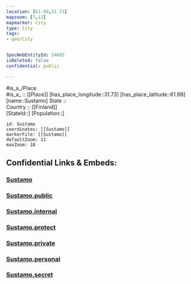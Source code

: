 ```yaml
---
location: [61.98,31.73] 
mapzoom: [7,12] 
mapmarker: city 
type: City
tags:
- geo/City


SpocWebEntityId: 34682
isDeleted: false
confidential: public

---
```

#is_a_/Place  
#is_a_ :: [[Place]] 
[has_place_longitude::31.73] 
[has_place_latitude::61.98] 
[name::Sustamo] 
State ::  
Country :: [[Finland]]  
[StateId::] 
[Population::] 



```leaflet
id: Sustamo
coordinates: [[Sustamo]] 
markerFile: [[Sustamo]] 
defaultZoom: 11 
maxZoom: 18
```


## Confidential Links & Embeds: 

### [Sustamo](/_Standards/Earth/Continent/Europe/Europe~East/Russia/Russia~NorthWest/Karelia~Republic/City/Sustamo.md) 

### [Sustamo.public](/_public/Earth/Continent/Europe/Europe~East/Russia/Russia~NorthWest/Karelia~Republic/City/Sustamo.public.md) 

### [Sustamo.internal](/_internal/Earth/Continent/Europe/Europe~East/Russia/Russia~NorthWest/Karelia~Republic/City/Sustamo.internal.md) 

### [Sustamo.protect](/_protect/Earth/Continent/Europe/Europe~East/Russia/Russia~NorthWest/Karelia~Republic/City/Sustamo.protect.md) 

### [Sustamo.private](/_private/Earth/Continent/Europe/Europe~East/Russia/Russia~NorthWest/Karelia~Republic/City/Sustamo.private.md) 

### [Sustamo.personal](/_personal/Earth/Continent/Europe/Europe~East/Russia/Russia~NorthWest/Karelia~Republic/City/Sustamo.personal.md) 

### [Sustamo.secret](/_secret/Earth/Continent/Europe/Europe~East/Russia/Russia~NorthWest/Karelia~Republic/City/Sustamo.secret.md)

